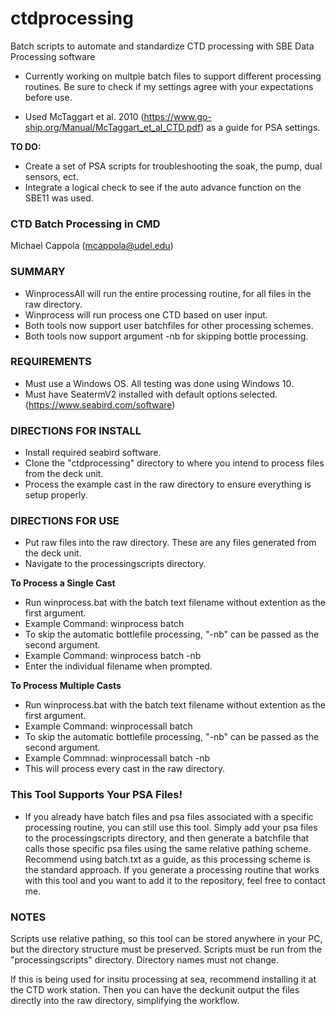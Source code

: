 # ctdprocessing
Batch scripts to automate and standardize CTD processing with SBE Data Processing software

- Currently working on multple batch files to support different processing routines. Be sure to check if my settings agree with your expectations before use. 
  
- Used McTaggart et al. 2010 (https://www.go-ship.org/Manual/McTaggart_et_al_CTD.pdf) as a guide for PSA settings. 

**TO DO:** 
- Create a set of PSA scripts for troubleshooting the soak, the pump, dual sensors, ect.
- Integrate a logical check to see if the auto advance function on the SBE11 was used. 

### CTD Batch Processing in CMD
Michael Cappola (mcappola@udel.edu)

### SUMMARY
- WinprocessAll will run the entire processing routine, for all files in the raw directory.
- Winprocess will run process one CTD based on user input.
- Both tools now support user batchfiles for other processing schemes.
- Both tools now support argument -nb for skipping bottle processing.

### REQUIREMENTS
- Must use a Windows OS. All testing was done using Windows 10.
- Must have SeatermV2 installed with default options selected. (https://www.seabird.com/software)

### DIRECTIONS FOR INSTALL
- Install required seabird software.
- Clone the "ctdprocessing" directory to where you intend to process files from the deck unit.
- Process the example cast in the raw directory to ensure everything is setup properly.

### DIRECTIONS FOR USE
- Put raw files into the raw directory. These are any files generated from the deck unit.
- Navigate to the processingscripts directory.

**To Process a Single Cast**
- Run winprocess.bat with the batch text filename without extention as the first argument.
-   Example Command: winprocess batch
- To skip the automatic bottlefile processing, "-nb" can be passed as the second argument.
-   Example Command: winprocess batch -nb
- Enter the individual filename when prompted.

**To Process Multiple Casts**
- Run winprocess.bat with the batch text filename without extention as the first argument.
-   Example Command: winprocessall batch
- To skip the automatic bottlefile processing, "-nb" can be passed as the second argument.
-   Example Commnad: winprocessall batch -nb
- This will process every cast in the raw directory.

### This Tool Supports Your PSA Files!
- If you already have batch files and psa files associated with a specific processing routine, you can still use this tool. Simply add your psa files to the processingscripts directory, and then generate a batchfile that calls those specific psa files using the same relative pathing scheme. Recommend using batch.txt as a guide, as this processing scheme is the standard approach. If you generate a processing routine that works with this tool and you want to add it to the repository, feel free to contact me.

### NOTES
Scripts use relative pathing, so this tool can be stored anywhere in your PC, but the directory structure must be preserved. Scripts must be run from the "processingscripts" directory. Directory names must not change.

If this is being used for insitu processing at sea, recommend installing it at the CTD work station. Then you can have the deckunit output the files directly into the raw directory, simplifying the workflow.

